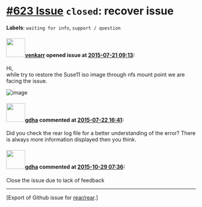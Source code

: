[\#623 Issue](https://github.com/rear/rear/issues/623) `closed`: recover issue
==============================================================================

**Labels**: `waiting for info`, `support / question`

#### <img src="https://avatars.githubusercontent.com/u/13430269?v=4" width="50">[venkarr](https://github.com/venkarr) opened issue at [2015-07-21 09:13](https://github.com/rear/rear/issues/623):

Hi,  
while try to restore the Suse11 iso image through nfs mount point we are
facing the issue.

![image](https://cloud.githubusercontent.com/assets/13430269/8797073/d22a8b8c-2fb6-11e5-9285-c7d6397fdf57.png)

#### <img src="https://avatars.githubusercontent.com/u/888633?u=cdaeb31efcc0048d3619651aa18dd4b76e636b21&v=4" width="50">[gdha](https://github.com/gdha) commented at [2015-07-22 16:41](https://github.com/rear/rear/issues/623#issuecomment-123785227):

Did you check the rear log file for a better understanding of the error?
There is always more information displayed then you think.

#### <img src="https://avatars.githubusercontent.com/u/888633?u=cdaeb31efcc0048d3619651aa18dd4b76e636b21&v=4" width="50">[gdha](https://github.com/gdha) commented at [2015-10-29 07:36](https://github.com/rear/rear/issues/623#issuecomment-152103232):

Close the issue due to lack of feedback

------------------------------------------------------------------------

\[Export of Github issue for
[rear/rear](https://github.com/rear/rear).\]
